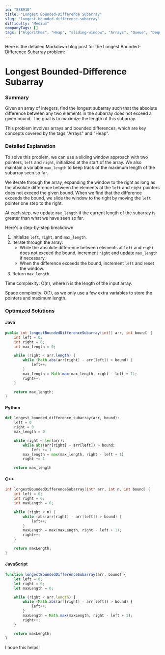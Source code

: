 ```yaml
---
id: "888910"
title: "Longest Bounded-Difference Subarray"
slug: "longest-bounded-difference-subarray"
difficulty: "Medium"
companyTags: []
tags: ["Algorithms", "Heap", "sliding-window", "Arrays", "Queue", "Deque"]
---
```


Here is the detailed Markdown blog post for the Longest Bounded-Difference Subarray problem:

**Longest Bounded-Difference Subarray**
=============================

### Summary
Given an array of integers, find the longest subarray such that the absolute difference between any two elements in the subarray does not exceed a given bound. The goal is to maximize the length of this subarray.

This problem involves arrays and bounded differences, which are key concepts covered by the tags "Arrays" and "Heap".

### Detailed Explanation
To solve this problem, we can use a sliding window approach with two pointers, `left` and `right`, initialized at the start of the array. We also maintain a variable `max_length` to keep track of the maximum length of the subarray seen so far.

We iterate through the array, expanding the window to the right as long as the absolute difference between the elements at the `left` and `right` pointers does not exceed the given bound. When we find that the difference exceeds the bound, we slide the window to the right by moving the `left` pointer one step to the right.

At each step, we update `max_length` if the current length of the subarray is greater than what we have seen so far.

Here's a step-by-step breakdown:

1. Initialize `left`, `right`, and `max_length`.
2. Iterate through the array:
	* While the absolute difference between elements at `left` and `right` does not exceed the bound, increment `right` and update `max_length` if necessary.
	* When the difference exceeds the bound, increment `left` and reset the window.
3. Return `max_length`.

Time complexity: O(n), where n is the length of the input array.

Space complexity: O(1), as we only use a few extra variables to store the pointers and maximum length.

### Optimized Solutions

#### Java
```java
public int longestBoundedDifferenceSubarray(int[] arr, int bound) {
    int left = 0;
    int right = 0;
    int max_length = 0;

    while (right < arr.length) {
        while (Math.abs(arr[right] - arr[left]) > bound) {
            left++;
        }
        max_length = Math.max(max_length, right - left + 1);
        right++;
    }

    return max_length;
}
```

#### Python
```python
def longest_bounded_difference_subarray(arr, bound):
    left = 0
    right = 0
    max_length = 0

    while right < len(arr):
        while abs(arr[right] - arr[left]) > bound:
            left += 1
        max_length = max(max_length, right - left + 1)
        right += 1

    return max_length
```

#### C++
```cpp
int longestBoundedDifferenceSubarray(int* arr, int n, int bound) {
    int left = 0;
    int right = 0;
    int maxLength = 0;

    while (right < n) {
        while (abs(arr[right] - arr[left]) > bound) {
            left++;
        }
        maxLength = max(maxLength, right - left + 1);
        right++;
    }

    return maxLength;
}
```

#### JavaScript
```javascript
function longestBoundedDifferenceSubarray(arr, bound) {
    let left = 0;
    let right = 0;
    let maxLength = 0;

    while (right < arr.length) {
        while (Math.abs(arr[right] - arr[left]) > bound) {
            left++;
        }
        maxLength = Math.max(maxLength, right - left + 1);
        right++;
    }

    return maxLength;
}
```
I hope this helps!